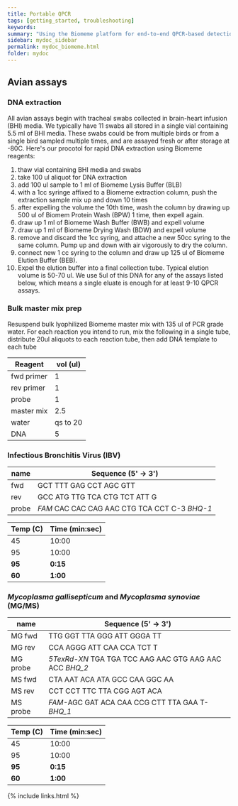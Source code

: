 ```yaml
---
title: Portable QPCR
tags: [getting_started, troubleshooting]
keywords:
summary: "Using the Biomeme platform for end-to-end QPCR-based detection of pathogens in the field"
sidebar: mydoc_sidebar
permalink: mydoc_biomeme.html
folder: mydoc
---
```


## Avian assays

### DNA extraction
All avian assays begin with tracheal swabs collected in brain-heart infusion (BHI) media.  We typically have 11 swabs all stored in a single vial containing 5.5 ml of BHI media.  These swabs could be from multiple birds or from a single bird sampled multiple times, and are assayed fresh or after storage at -80C.  Here's our procotol for rapid DNA extraction using Biomeme reagents:

1. thaw vial containing BHI media and swabs
2. take 100 ul aliquot for DNA extraction
3. add 100 ul sample to 1 ml of Biomeme Lysis Buffer (BLB)
4. with a 1cc syringe affixed to a Biomeme extraction column, push the extraction sample mix up and down 10 times
5. after expelling the volume the 10th time, wash the column by drawing up 500 ul of Biomem Protein Wash (BPW) 1 time, then expell again.
6. draw up 1 ml of Biomeme Wash Buffer (BWB) and expell volume
7. draw up 1 ml of Biomeme Drying Wash (BDW) and expell volume
8. remove and discard the 1cc syring, and attache a new 50cc syring to the same column.  Pump up and down with air vigorously to dry the column.
9. connect new 1 cc syring to the column and draw up 125 ul of Biomeme Elution Buffer (BEB).
10. Expel the elution buffer into a final collection tube.  Typical elution volume is 50-70 ul.  We use 5ul of this DNA for any of the assays listed below, which means a single eluate is enough for at least 9-10 QPCR assays.

### Bulk master mix prep
Resuspend bulk lyophilized Biomeme master mix with 135 ul of PCR grade water.  For each reaction you intend to run, mix the following in a single tube, distribute 20ul aliquots to each reaction tube, then add DNA template to each tube

| Reagent | vol (ul) |
|-------|--------|
| fwd primer | 1 |
| rev primer | 1 |
| probe | 1 |
| master mix | 2.5 |
| water | qs to 20 |
| DNA | 5 |



### Infectious Bronchitis Virus (IBV)

| name | Sequence (5' -> 3') |
|-------|--------|
| fwd | GCT TTT GAG CCT AGC GTT |
| rev | GCC ATG TTG TCA CTG TCT ATT G |
| probe | *FAM* CAC CAC CAG AAC CTG TCA CCT C-3 *BHQ-1* |


| Temp (C) | Time (min:sec) |
|-------|--------|
| 45 | 10:00 |
| 95 | 10:00 |
| **95** | **0:15** |
| **60** | **1:00** |


### *Mycoplasma gallisepticum* and *Mycoplasma synoviae* (MG/MS)

| name | Sequence (5' -> 3') |
|-------|--------|
| MG fwd | TTG GGT TTA GGG ATT GGGA TT |
| MG rev | CCA AGGG ATT CAA CCA TCT T |
| MG probe | *5TexRd-XN* TGA TGA TCC AAG AAC GTG AAG AAC ACC *BHQ_2* |
| MS fwd | CTA AAT ACA ATA GCC CAA GGC AA |
| MS rev | CCT CCT TTC TTA CGG AGT ACA |
| MS probe | *FAM*-AGC GAT ACA CAA CCG CTT TTA GAA T-*BHQ_1* |

| Temp (C) | Time (min:sec) |
|-------|--------|
| 45 | 10:00 |
| 95 | 10:00 |
| **95** | **0:15** |
| **60** | **1:00** |

{% include links.html %}
